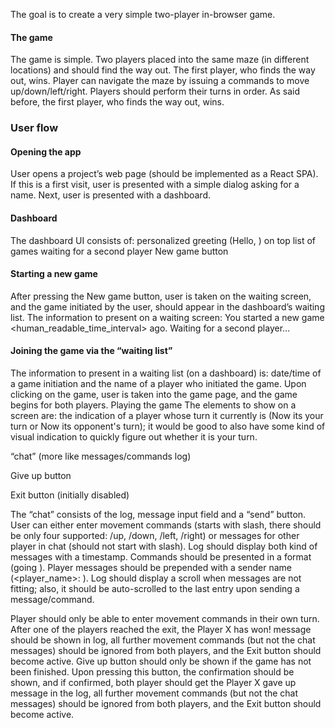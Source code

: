 The goal is to create a very simple two-player in-browser game.

#### The game

The game is simple. Two players placed into the same maze (in different locations) and should find the way out. The first player, who finds the way out, wins.
Player can navigate the maze by issuing a commands to move up/down/left/right.
Players should perform their turns in order. As said before, the first player, who finds the way out, wins.

### User flow

#### Opening the app

User opens a project’s web page (should be implemented as a React SPA). If this is a first visit, user is presented with a simple dialog asking for a name.
Next, user is presented with a dashboard.

#### Dashboard

The dashboard UI consists of:
personalized greeting (Hello, <username>) on top
list of games waiting for a second player
New game button

#### Starting a new game

After pressing the New game button, user is taken on the waiting screen, and the game initiated by the user, should appear in the dashboard’s waiting list. The information to present on a waiting screen: You started a new game <human_readable_time_interval> ago. Waiting for a second player…

#### Joining the game via the “waiting list”

The information to present in a waiting list (on a dashboard) is: date/time of a game initiation and the name of a player who initiated the game. Upon clicking on the game, user is taken into the game page, and the game begins for both players.
Playing the game
The elements to show on a screen are:
the indication of a player whose turn it currently is (Now its your turn or Now its opponent's turn); it would be good to also have some kind of visual indication to quickly figure out whether it is your turn.

“chat” (more like messages/commands log)

Give up button

Exit button (initially disabled)

The “chat” consists of the log, message input field and a “send” button. User can either enter movement commands (starts with slash, there should be only four supported: /up, /down, /left, /right) or messages for other player in chat (should not start with slash). Log should display both kind of messages with a timestamp. Commands should be presented in a format (going <direction>). Player messages should be prepended with a sender name (<player_name>: <message>). Log should display a scroll when messages are not fitting; also, it should be auto-scrolled to the last entry upon sending a message/command.

Player should only be able to enter movement commands in their own turn.
After one of the players reached the exit, the Player X has won! message should be shown in log, all further movement commands (but not the chat messages) should be ignored from both players, and the Exit button should become active.
Give up button should only be shown if the game has not been finished. Upon pressing this button, the confirmation should be shown, and if confirmed, both player should get the Player X gave up message in the log, all further movement commands (but not the chat messages) should be ignored from both players, and the Exit button should become active.
